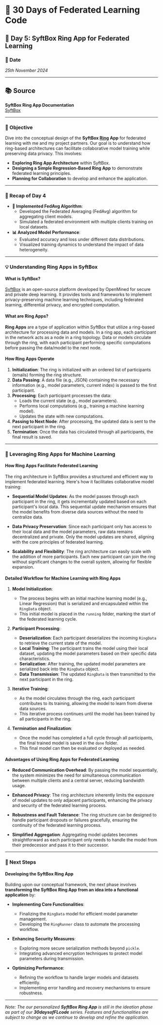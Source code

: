 # 🚀 30 Days of Federated Learning Code

## 📅 Day 5: SyftBox Ring App for Federated Learning

### 📆 Date
*25th November 2024*

---

## 📚 Source
**SyftBox Ring App Documentation**  
[SyftBox](https://github.com/OpenMined/SyftBox)

---

### 🎯 Objective
Dive into the conceptual design of the **SyftBox [Ring](https://github.com/OpenMined/ring) App** for federated learning with me and my project partners. Our goal is to understand how ring-based architectures can facilitate collaborative model training while preserving data privacy. This involves:
- **Exploring Ring App Architecture** within SyftBox.
- **Designing a Simple Regression-Based Ring App** to demonstrate federated learning principles.
- **Planning for Collaboration** to develop and enhance the application.

---

### 🔄 Recap of Day 4
- **🧠 Implemented FedAvg Algorithm**:
  - Developed the Federated Averaging (FedAvg) algorithm for aggregating client models.
  - Simulated a federated environment with multiple clients training on local datasets.
- **📊 Analyzed Model Performance**:
  - Evaluated accuracy and loss under different data distributions.
  - Visualized training dynamics to understand the impact of data heterogeneity.

---

### 💡 Understanding Ring Apps in SyftBox

#### What is SyftBox?

[SyftBox](https://github.com/OpenMined/syft) is an open-source platform developed by OpenMined for secure and private deep learning. It provides tools and frameworks to implement privacy-preserving machine learning techniques, including federated learning, differential privacy, and encrypted computation.

#### What are Ring Apps?

**Ring Apps** are a type of application within SyftBox that utilize a ring-based architecture for processing data and models. In a ring app, each participant in the network acts as a node in a ring topology. Data or models circulate through the ring, with each participant performing specific computations before passing the data/model to the next node.

#### How Ring Apps Operate

1. **Initialization**: The ring is initialized with an ordered list of participants (emails) forming the ring structure.
2. **Data Passing**: A data file (e.g., JSON) containing the necessary information (e.g., model parameters, current index) is passed to the first participant.
3. **Processing**: Each participant processes the data:
   - Loads the current state (e.g., model parameters).
   - Performs local computations (e.g., training a machine learning model).
   - Updates the state with new computations.
4. **Passing to Next Node**: After processing, the updated data is sent to the next participant in the ring.
5. **Termination**: Once the data has circulated through all participants, the final result is saved.

---

### 🧠 Leveraging Ring Apps for Machine Learning

#### How Ring Apps Facilitate Federated Learning

The ring architecture in SyftBox provides a structured and efficient way to implement federated learning. Here's how it facilitates collaborative model training:

- **Sequential Model Updates**: As the model passes through each participant in the ring, it gets incrementally updated based on each participant's local data. This sequential update mechanism ensures that the model benefits from diverse data sources without the need to centralize data.

- **Data Privacy Preservation**: Since each participant only has access to their local data and the model parameters, raw data remains decentralized and private. Only the model updates are shared, aligning with the core principles of federated learning.

- **Scalability and Flexibility**: The ring architecture can easily scale with the addition of more participants. Each new participant can join the ring without significant changes to the overall system, allowing for flexible expansion.

#### Detailed Workflow for Machine Learning with Ring Apps

1. **Model Initialization**:
   - The process begins with an initial machine learning model (e.g., Linear Regression) that is serialized and encapsulated within the `RingData` object.
   - This initial model is placed in the `running` folder, marking the start of the federated learning cycle.

2. **Participant Processing**:
   - **Deserialization**: Each participant deserializes the incoming `RingData` to retrieve the current state of the model.
   - **Local Training**: The participant trains the model using their local dataset, updating the model parameters based on their specific data characteristics.
   - **Serialization**: After training, the updated model parameters are serialized back into the `RingData` object.
   - **Data Transmission**: The updated `RingData` is then transmitted to the next participant in the ring.

3. **Iterative Training**:
   - As the model circulates through the ring, each participant contributes to its training, allowing the model to learn from diverse data sources.
   - This iterative process continues until the model has been trained by all participants in the ring.

4. **Termination and Finalization**:
   - Once the model has completed a full cycle through all participants, the final trained model is saved in the `done` folder.
   - This final model can then be evaluated or deployed as needed.

#### Advantages of Using Ring Apps for Federated Learning

- **Reduced Communication Overhead**: By passing the model sequentially, the system minimizes the need for simultaneous communication between multiple clients and a central server, reducing bandwidth usage.

- **Enhanced Privacy**: The ring architecture inherently limits the exposure of model updates to only adjacent participants, enhancing the privacy and security of the federated learning process.

- **Robustness and Fault Tolerance**: The ring structure can be designed to handle participant dropouts or failures gracefully, ensuring the continuity of the federated learning process.

- **Simplified Aggregation**: Aggregating model updates becomes straightforward as each participant only needs to handle the model from their predecessor and pass it to their successor.

---

### 🔮 Next Steps

#### **Developing the SyftBox Ring App**
Building upon our conceptual framework, the next phase involves **transforming the SyftBox Ring App from an idea into a functional application** by:
- **Implementing Core Functionalities**:
  - Finalizing the `RingData` model for efficient model parameter management.
  - Developing the `RingRunner` class to automate the processing workflow.
  
- **Enhancing Security Measures**:
  - Exploring more secure serialization methods beyond `pickle`.
  - Integrating advanced encryption techniques to protect model parameters during transmission.
  
- **Optimizing Performance**:
  - Refining the workflow to handle larger models and datasets efficiently.
  - Implementing error handling and recovery mechanisms to ensure robustness.
  


---

*Note: The our personalized **SyftBox Ring App** is still in the ideation phase as part of our **30daysofFLcode** series. Features and functionalities are subject to change as we continue to develop and refine the application.*
